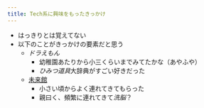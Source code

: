 ```yaml
---
title: Tech系に興味をもったきっかけ
---
```


* はっきりとは覚えてない
* 以下のことがきっかけの要素だと思う
  * *ドラえもん*
    * 幼稚園あたりから小三くらいまでみてたかな（あやふや）
    * *ひみつ道具*大辞典がすごい好きだった
  * [未来館](%E6%9C%AA%E6%9D%A5%E9%A4%A8.md)
    * 小さい頃からよく連れてきてもらった
    * 親曰く、頻繁に連れてきて*洗脳*？
